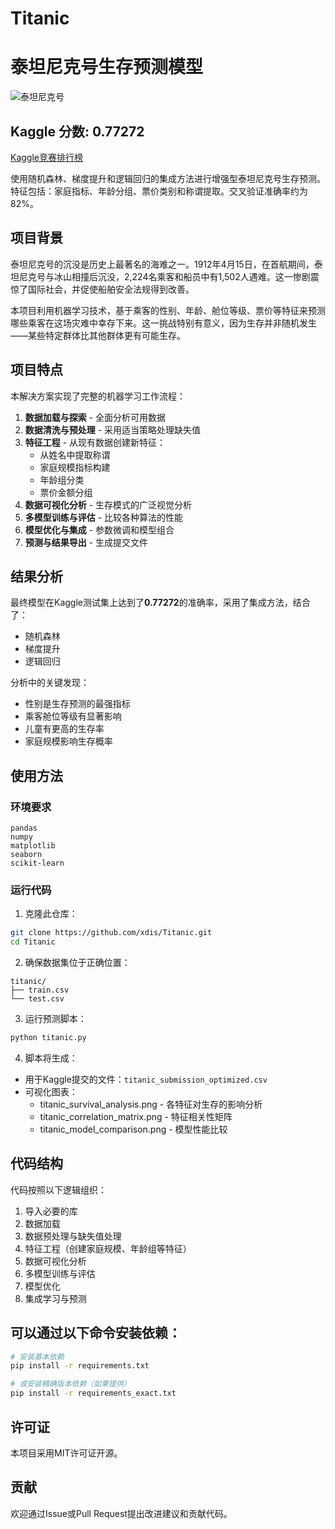 # Titanic
# 泰坦尼克号生存预测模型

![泰坦尼克号](https://upload.wikimedia.org/wikipedia/commons/thumb/f/fd/RMS_Titanic_3.jpg/300px-RMS_Titanic_3.jpg)

## Kaggle 分数: 0.77272

[Kaggle竞赛排行榜](https://www.kaggle.com/competitions/titanic/leaderboard)

使用随机森林、梯度提升和逻辑回归的集成方法进行增强型泰坦尼克号生存预测。特征包括：家庭指标、年龄分组、票价类别和称谓提取。交叉验证准确率约为82%。

## 项目背景

泰坦尼克号的沉没是历史上最著名的海难之一。1912年4月15日，在首航期间，泰坦尼克号与冰山相撞后沉没，2,224名乘客和船员中有1,502人遇难。这一惨剧震惊了国际社会，并促使船舶安全法规得到改善。

本项目利用机器学习技术，基于乘客的性别、年龄、舱位等级、票价等特征来预测哪些乘客在这场灾难中幸存下来。这一挑战特别有意义，因为生存并非随机发生——某些特定群体比其他群体更有可能生存。

## 项目特点

本解决方案实现了完整的机器学习工作流程：

1. **数据加载与探索** - 全面分析可用数据
2. **数据清洗与预处理** - 采用适当策略处理缺失值
3. **特征工程** - 从现有数据创建新特征：
   - 从姓名中提取称谓
   - 家庭规模指标构建
   - 年龄组分类
   - 票价金额分组
4. **数据可视化分析** - 生存模式的广泛视觉分析
5. **多模型训练与评估** - 比较各种算法的性能
6. **模型优化与集成** - 参数微调和模型组合
7. **预测与结果导出** - 生成提交文件

## 结果分析

最终模型在Kaggle测试集上达到了**0.77272**的准确率，采用了集成方法，结合了：
- 随机森林
- 梯度提升
- 逻辑回归

分析中的关键发现：
- 性别是生存预测的最强指标
- 乘客舱位等级有显著影响
- 儿童有更高的生存率
- 家庭规模影响生存概率

## 使用方法

### 环境要求

```
pandas
numpy
matplotlib
seaborn
scikit-learn
```

### 运行代码

1. 克隆此仓库：
```bash
git clone https://github.com/xdis/Titanic.git
cd Titanic
```

2. 确保数据集位于正确位置：
```
titanic/
├── train.csv
└── test.csv
```

3. 运行预测脚本：
```bash
python titanic.py
```

4. 脚本将生成：
- 用于Kaggle提交的文件：`titanic_submission_optimized.csv`
- 可视化图表：
  - titanic_survival_analysis.png - 各特征对生存的影响分析
  - titanic_correlation_matrix.png - 特征相关性矩阵
  - titanic_model_comparison.png - 模型性能比较

## 代码结构

代码按照以下逻辑组织：
1. 导入必要的库
2. 数据加载
3. 数据预处理与缺失值处理
4. 特征工程（创建家庭规模、年龄组等特征）
5. 数据可视化分析
6. 多模型训练与评估
7. 模型优化
8. 集成学习与预测

## 可以通过以下命令安装依赖：
```bash
# 安装基本依赖
pip install -r requirements.txt

# 或安装精确版本依赖（如果提供）
pip install -r requirements_exact.txt
```

## 许可证

本项目采用MIT许可证开源。

## 贡献

欢迎通过Issue或Pull Request提出改进建议和贡献代码。